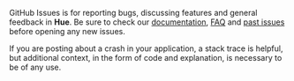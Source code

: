 GitHub Issues is for reporting bugs, discussing features and general feedback in **Hue**. Be sure to check our [documentation](http://cocoadocs.org/docsets/Hue), [FAQ](https://github.com/hyperoslo/Hue/wiki/FAQ) and [past issues](https://github.com/hyperoslo/Hue/issues?state=closed) before opening any new issues.

If you are posting about a crash in your application, a stack trace is helpful, but additional context, in the form of code and explanation, is necessary to be of any use.
